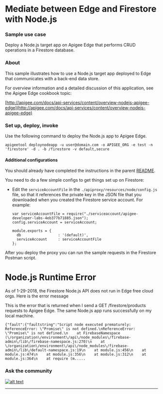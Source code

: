 # Mediate between Edge and Firestore with Node.js

### Sample use case

Deploy a Node.js target app on Apigee Edge that performs CRUD operations in a Firestore database.

### About

This sample illustrates how to use a Node.js target app deployed to Edge that communicates with a back-end data store.

For overview information and a detailed discussion of this application, see
the Apigee Edge cookbook topic:

[http://apigee.com/docs/api-services/content/overview-nodejs-apigee-edge](http://apigee.com/docs/api-services/content/overview-nodejs-apigee-edge)


### Set up, deploy, invoke

Use the following command to deploy the Node.js app to Apigee Edge.
```
apigeetool deploynodeapp -u user@domain.com -o APIGEE_ORG -e test -n 'firestore' -d . -b /firestore -v default,secure
```

#### Additional configurations
You should already have completed the instructions in the parent [README](../README.md).  

You need to do a few simple configs to get things set up on Firestore:

* Edit the `serviceAccountFile` in the `./apiproxy/resources/node/config.js` file, so that it references the private key in the JSON file that you downloaded when you created the Firestore service account.  For example:

  ```
  var serviceAccountFile = require("./serviceaccount/apigee-developer-labs-4eb377b71885.json");
  config.serviceAccount = serviceAccount;

  module.exports = {
    db                 : '(default)',
    serviceAccount     : serviceAccountFile
  };
  ```

After you deploy the proxy you can run the sample requests in the Firestore Postman script.

# Node.js Runtime Error
As of 1-29-2018, the Firestore Node.js API does not run in Edge free cloud orgs.  Here is the error message

This is the error that is returned when I send a GET /firestore/products requests to Apigee Edge.
The same Node.js app runs successfully on my local machine.
```
{"fault":{"faultstring":"Script node executed prematurely: ReferenceError: \"Promise\" is not defined.\nReferenceError: \"Promise\" is not defined.\n    at FirebaseNamespace (\/organization\/environment\/api\/node_modules\/firebase-admin\/lib\/firebase-namespace.js:270)\n    at \/organization\/environment\/api\/node_modules\/firebase-admin\/lib\/default-namespace.js:19\n    at module.js:456\n    at module.js:474\n    at module.js:356\n    at module.js:312\n    at module.js:364\n    at require (m.....
```


### Ask the community

[![alt text](../../images/apigee-community.png "Apigee Community is a great place to ask questions and find answers about developing API proxies. ")](https://community.apigee.com?via=github)

---
